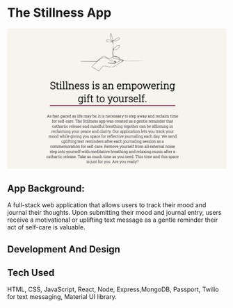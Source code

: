 # The Stillness App

![Stillness](stillness.png)

## App Background: 
A full-stack web application that allows users to track their mood and journal their thoughts. Upon submitting their mood and journal entry, users receive a motivational or uplifting text message as a gentle reminder their act of self-care is valuable.


## Development And Design
## Tech Used
HTML, CSS, JavaScript, React, Node, Express,MongoDB, Passport,  Twilio for text messaging, Material UI library.
